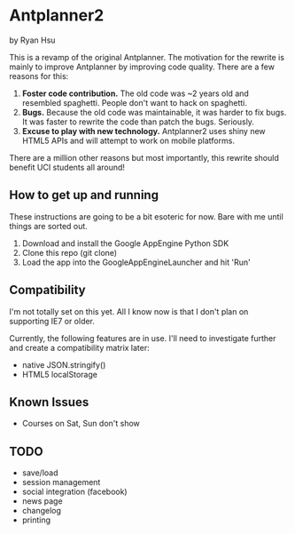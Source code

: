 # Antplanner2

by Ryan Hsu

This is a revamp of the original Antplanner. The motivation for the rewrite is mainly to improve Antplanner by improving code quality. There are a few reasons for this:

1. **Foster code contribution.** The old code was ~2 years old and resembled spaghetti. People don't want to hack on spaghetti.
2. **Bugs.** Because the old code was maintainable, it was harder to fix bugs. It was faster to rewrite the code than patch the bugs. Seriously.
3. **Excuse to play with new technology.** Antplanner2 uses shiny new HTML5 APIs and will attempt to work on mobile platforms.

There are a million other reasons but most importantly, this rewrite should benefit UCI students all around! 

## How to get up and running

These instructions are going to be a bit esoteric for now. Bare with me until things are sorted out.

1. Download and install the Google AppEngine Python SDK
2. Clone this repo (git clone)
3. Load the app into the GoogleAppEngineLauncher and hit 'Run'

## Compatibility

I'm not totally set on this yet. All I know now is that I don't plan on supporting IE7 or older.

Currently, the following features are in use. I'll need to investigate further and create a compatibility matrix later:

- native JSON.stringify()
- HTML5 localStorage

## Known Issues

- Courses on Sat, Sun don't show

## TODO

- save/load
- session management
- social integration (facebook)
- news page
- changelog
- printing


